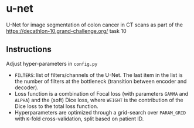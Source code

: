 # u-net
U-Net for image segmentation of colon cancer in CT scans
as part of the https://decathlon-10.grand-challenge.org/ task 10

## Instructions
Adjust hyper-parameters in `config.py`
* `FILTERS`: list of filters/channels of the U-Net. The last item in the list is the number of filters at the bottleneck (transition between encoder and decoder). 
* Loss function is a combination of Focal loss (with parameters `GAMMA` and `ALPHA`) and the (soft) Dice loss, where `WEIGHT` is the contribution of the Dice loss to the total loss function.
* Hyperparameters are optimized through a grid-search over `PARAM_GRID` with `K`-fold cross-validation, split based on patient ID.
